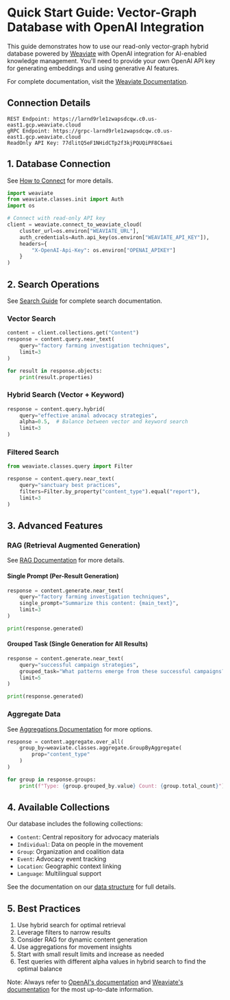 # Quick Start Guide: Vector-Graph Database with OpenAI Integration

This guide demonstrates how to use our read-only vector-graph hybrid database powered by [Weaviate](https://weaviate.io/developers/weaviate) with OpenAI integration for AI-enabled knowledge management. You'll need to provide your own OpenAI API key for generating embeddings and using generative AI features.

For complete documentation, visit the [Weaviate Documentation](https://weaviate.io/developers/weaviate).

## Connection Details

```
REST Endpoint: https://larnd9rle1zwapsdcqw.c0.us-east1.gcp.weaviate.cloud
gRPC Endpoint: https://grpc-larnd9rle1zwapsdcqw.c0.us-east1.gcp.weaviate.cloud
ReadOnly API Key: 77dlitQ5eF1NHidCTp2f3kjPQUQiPF8C6aei
```

## 1. Database Connection

See [How to Connect](https://weaviate.io/developers/weaviate/client-libraries/python) for more details.

```python
import weaviate
from weaviate.classes.init import Auth
import os

# Connect with read-only API key
client = weaviate.connect_to_weaviate_cloud(
    cluster_url=os.environ["WEAVIATE_URL"],
    auth_credentials=Auth.api_key(os.environ["WEAVIATE_API_KEY"]),
    headers={
        "X-OpenAI-Api-Key": os.environ["OPENAI_APIKEY"]
    }
)
```

## 2. Search Operations

See [Search Guide](https://weaviate.io/developers/weaviate/search) for complete search documentation.

### Vector Search

```python
content = client.collections.get("Content")
response = content.query.near_text(
    query="factory farming investigation techniques",
    limit=3
)

for result in response.objects:
    print(result.properties)
```

### Hybrid Search (Vector + Keyword)

```python
response = content.query.hybrid(
    query="effective animal advocacy strategies",
    alpha=0.5,  # Balance between vector and keyword search
    limit=3
)
```

### Filtered Search

```python
from weaviate.classes.query import Filter

response = content.query.near_text(
    query="sanctuary best practices",
    filters=Filter.by_property("content_type").equal("report"),
    limit=3
)
```

## 3. Advanced Features

### RAG (Retrieval Augmented Generation)

See [RAG Documentation](https://weaviate.io/developers/weaviate/search/rag) for more details.

#### Single Prompt (Per-Result Generation)

```python
response = content.generate.near_text(
    query="factory farming investigation techniques",
    single_prompt="Summarize this content: {main_text}",
    limit=3
)

print(response.generated)
```

#### Grouped Task (Single Generation for All Results)

```python
response = content.generate.near_text(
    query="successful campaign strategies",
    grouped_task="What patterns emerge from these successful campaigns?",
    limit=5
)

print(response.generated)
```

### Aggregate Data

See [Aggregations Documentation](https://weaviate.io/developers/weaviate/aggregate) for more options.

```python
response = content.aggregate.over_all(
    group_by=weaviate.classes.aggregate.GroupByAggregate(
        prop="content_type"
    )
)

for group in response.groups:
    print(f"Type: {group.grouped_by.value} Count: {group.total_count}")
```

## 4. Available Collections

Our database includes the following collections:
- `Content`: Central repository for advocacy materials
- `Individual`: Data on people in the movement
- `Group`: Organization and coalition data
- `Event`: Advocacy event tracking
- `Location`: Geographic context linking
- `Language`: Multilingual support

See the documentation on our [data structure](https://github.com/Open-Paws/Open_Paws_Documentation/blob/main/Knowledge/Data_Structure.md) for full details.

## 5. Best Practices

1. Use hybrid search for optimal retrieval
2. Leverage filters to narrow results
3. Consider RAG for dynamic content generation
4. Use aggregations for movement insights
5. Start with small result limits and increase as needed
6. Test queries with different alpha values in hybrid search to find the optimal balance

Note: Always refer to [OpenAI's documentation](https://platform.openai.com/docs) and [Weaviate's documentation](https://weaviate.io/developers/weaviate) for the most up-to-date information.

